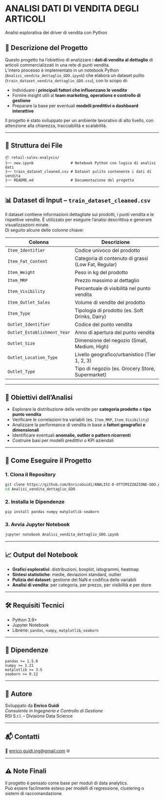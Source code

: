
# ANALISI DATI DI VENDITA DEGLI ARTICOLI  
Analisi esplorativa dei driver di vendita con Python

## 📌 Descrizione del Progetto

Questo progetto ha l’obiettivo di analizzare i **dati di vendita al dettaglio** di articoli commercializzati in una rete di punti vendita.  
L’intero processo è implementato in un notebook Python (`Analisi_vendita_dettaglio_GDO.ipynb`) che elabora un dataset pulito (`train_dataset_vendita_dettaglio_GDO.csv`), con lo scopo di:

- Individuare i **principali fattori che influenzano le vendite**
- Fornire insight utili al **team marketing, operations e controllo di gestione**
- Preparare la base per eventuali **modelli predittivi o dashboard interattive**

Il progetto è stato sviluppato per un ambiente lavorativo di alto livello, con attenzione alla chiarezza, tracciabilità e scalabilità.

---

## 📁 Struttura dei File

```
📦 retail-sales-analysis/
├── new.ipynb                 # Notebook Python con logica di analisi dati
├── train_dataset_cleaned.csv # Dataset pulito contenente i dati di vendita
├── README.md                 # Documentazione del progetto
```

---

## 📊 Dataset di Input – `train_dataset_cleaned.csv`

Il dataset contiene informazioni dettagliate sui prodotti, i punti vendita e le rispettive vendite. È utilizzato per eseguire l’analisi descrittiva e generare visualizzazioni mirate.  
Di seguito alcune delle colonne chiave:

| Colonna                    | Descrizione                                         |
|---------------------------|-----------------------------------------------------|
| `Item_Identifier`         | Codice univoco del prodotto                         |
| `Item_Fat_Content`        | Categoria di contenuto di grassi (Low Fat, Regular)|
| `Item_Weight`             | Peso in kg del prodotto                             |
| `Item_MRP`                | Prezzo massimo al dettaglio                         |
| `Item_Visibility`         | Percentuale di visibilità nel punto vendita         |
| `Item_Outlet_Sales`       | Volume di vendite del prodotto                      |
| `Item_Type`               | Tipologia di prodotto (es. Soft Drinks, Dairy)      |
| `Outlet_Identifier`       | Codice del punto vendita                            |
| `Outlet_Establishment_Year`| Anno di apertura del punto vendita                |
| `Outlet_Size`             | Dimensione del negozio (Small, Medium, High)        |
| `Outlet_Location_Type`    | Livello geografico/urbanistico (Tier 1, 2, 3)       |
| `Outlet_Type`             | Tipo di negozio (es. Grocery Store, Supermarket)    |

---

## 🔎 Obiettivi dell’Analisi

- Esplorare la distribuzione delle vendite per **categoria prodotto** e **tipo punto vendita**
- Verificare le correlazioni tra variabili (es. `Item_MRP`, `Item_Visibility`)
- Analizzare la performance di vendita in base a **fattori geografici e dimensionali**
- Identificare eventuali **anomalie, outlier o pattern ricorrenti**
- Costruire basi per modelli predittivi o KPI aziendali

---

## 🚀 Come Eseguire il Progetto

### 1. Clona il Repository

```bash
git clone https://github.com/EnricoGuidi/ANALISI-E-OTTIMIZZAZIONE-GDO.git
cd Analisi_vendita_dettaglio_GDO
```

### 2. Installa le Dipendenze

```bash
pip install pandas numpy matplotlib seaborn
```

### 3. Avvia Jupyter Notebook

```bash
jupyter notebook Analisi_vendita_dettaglio_GDO.ipynb
```

---

## 📈 Output del Notebook

- **Grafici esplorativi**: distribuzioni, boxplot, istogrammi, heatmap
- **Sintesi statistiche**: medie, deviazioni standard, outlier
- **Pulizia del dataset**: gestione dei NaN e codifica delle variabili
- **Analisi di vendita**: per categoria, per prezzo, per visibilità e per store

---

## 🛠️ Requisiti Tecnici

- Python 3.9+
- Jupyter Notebook
- Librerie: `pandas`, `numpy`, `matplotlib`, `seaborn`

---

## 📎 Dipendenze

```text
pandas >= 1.5.0  
numpy >= 1.21  
matplotlib >= 3.5  
seaborn >= 0.12
```

---

## 👤 Autore

Sviluppato da **Enrico Guidi**  
_Consulente in Ingegneria e Controllo di Gestione_  
RSI S.r.l. – Divisione Data Science

---

## 📬 Contatti

📧 enrico.guidi.ing@gmail.com
🌐 

---

## ⚠️ Note Finali

Il progetto è pensato come base per moduli di data analytics.  
Può essere facilmente esteso per modelli di regressione, clustering o sistemi di raccomandazione.
